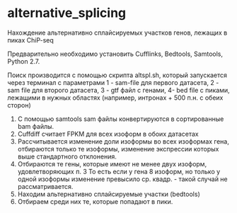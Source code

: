 alternative_splicing
====================

Нахождение альтернативно сплайсируемых участков генов, лежащих в пиках ChiP-seq

Предварительно необходимо установить Cufflinks, Bedtools, Samtools, Python 2.7.

Поиск производится с помощью скрипта altspl.sh, который запускается через терминал с параметрами 1 - sam-file
для первого датасета, 2 - sam file для второго датасета, 3 - gtf файл с генами, 4- bed file с пиками, лежащими
в нужных областях (например, интронах + 500 п.н. с обеих сторон)
1. С помощью samtools sam файлы конвертируются в сортированные bam файлы.
2. Cuffdiff считает FPKM для всех изоформ в обоих датасетах
3. Рассчитывается изменение доли изоформы во всех изоформах гена, отбираются только те изоформы,
изменение экспрессии которых выше стандартного отклонения.
4. Отбираются те гены, которые имеют не менее двух изоформ, удовлетворяющих п. 3
То есть если у гена 8 изоформ, но только у одной изоформы изменение превысило ср. квадр. - такой
случай не рассматривается.
5. Находим альтернативно сплайсируемые участки (bedtools)
6. Отбираем среди них те, которые попадают в пики.

